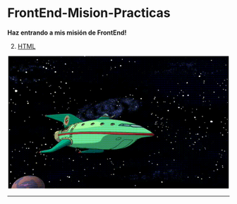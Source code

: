 # FrontEnd-Mision-Practicas
**Haz entrando a mis misión de FrontEnd!**

2. [HTML](https://github.com/Jeremy-22/FrontEnd-Mision/tree/main/Practica-02%20-%20HTML)


<p align="center">
  <img src="Imagenes/161565.gif" width="500" height="300" />
</p>

---
